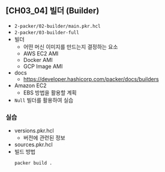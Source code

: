 ## [CH03_04] 빌더 (Builder)
- `2-packer/02-builder/main.pkr.hcl`
- `2-packer/03-builder-full`
- 빌더
  - 어떤 머신 이미지를 만드는지 결정하는 요소
  - AWS EC2 AMI
  - Docker AMI
  - GCP Image AMI
- docs
  - https://developer.hashicorp.com/packer/docs/builders
- Amazon EC2
  - EBS 방법을 활용할 계획
- `Null` 빌더를 활용하여 실습

### 실습
- versions.pkr.hcl
  - 버전에 관련된 정보
- sources.pkr.hcl
- 빌드 방법
  ```bash
  packer build .
  ```